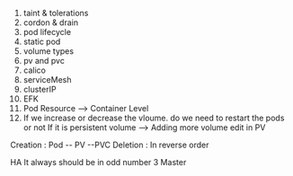 1) taint & tolerations
2) cordon & drain
3) pod lifecycle
4) static pod
5) volume types
6) pv and pvc
7) calico
8) serviceMesh
9) clusterIP
10) EFK
11) Pod Resource --> Container Level
12) If we increase or decrease the vloume. do we need to restart the pods or not
    If it is persistent volume --> Adding more volume edit in PV

 Creation :   Pod -- PV --PVC 
 Deletion :   In reverse order


HA 
  It always should be in odd number  3 Master